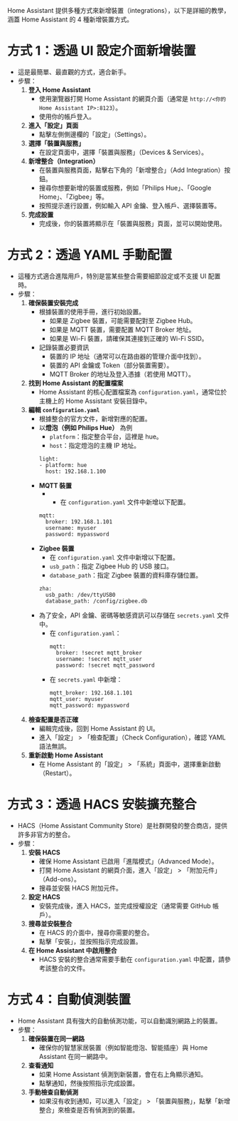 Home Assistant 提供多種方式來新增裝置（integrations），以下是詳細的教學，涵蓋 Home Assistant 的 4 種新增裝置方式。

# 方式 1：透過 UI 設定介面新增裝置
- 這是最簡單、最直觀的方式，適合新手。
- 步驟：
  1. **登入 Home Assistant**
     - 使用瀏覽器打開 Home Assistant 的網頁介面（通常是 `http://<你的 Home Assistant IP>:8123`）。
     - 使用你的帳戶登入。
  2. **進入「設定」頁面**
     - 點擊左側側邊欄的「設定」（Settings）。
  3. **選擇「裝置與服務」**
     - 在設定頁面中，選擇「裝置與服務」（Devices & Services）。
  4. **新增整合（Integration）**
     - 在裝置與服務頁面，點擊右下角的「新增整合」（Add Integration）按鈕。
     - 搜尋你想要新增的裝置或服務，例如「Philips Hue」、「Google Home」、「Zigbee」等。
     - 按照提示進行設置，例如輸入 API 金鑰、登入帳戶、選擇裝置等。
  5. **完成設置**
     - 完成後，你的裝置將顯示在「裝置與服務」頁面，並可以開始使用。

# 方式 2：透過 YAML 手動配置
- 這種方式適合進階用戶，特別是當某些整合需要細節設定或不支援 UI 配置時。
- 步驟：
  1. **確保裝置安裝完成**
     - 根據裝置的使用手冊，進行初始設置。
       - 如果是 Zigbee 裝置，可能需要配對至 Zigbee Hub。
       - 如果是 MQTT 裝置，需要配置 MQTT Broker 地址。
       - 如果是 Wi-Fi 裝置，請確保其連接到正確的 Wi-Fi SSID。
     - 記錄裝置必要資訊
       - 裝置的 IP 地址（通常可以在路由器的管理介面中找到）。
       - 裝置的 API 金鑰或 Token（部分裝置需要）。
       - MQTT Broker 的地址及登入憑據（若使用 MQTT）。
  3. **找到 Home Assistant 的配置檔案**
     - Home Assistant 的核心配置檔案為 `configuration.yaml`，通常位於主機上的 Home Assistant 安裝目錄中。
  4. **編輯 `configuration.yaml`**
     - 根據整合的官方文件，新增對應的配置。
     - 以**燈泡（例如 Philips Hue）** 為例
       - `platform`：指定整合平台，這裡是 hue。
       - `host`：指定燈泡的主機 IP 地址。
       ```
       light:
       - platform: hue
         host: 192.168.1.100  
       ```
     - **MQTT 裝置**
       - - 在 `configuration.yaml` 文件中新增以下配置。 
       ```
       mqtt:
         broker: 192.168.1.101
         username: myuser
         password: mypassword  
       ```
     - **Zigbee 裝置**
       - 在 `configuration.yaml` 文件中新增以下配置。
       - `usb_path`：指定 Zigbee Hub 的 USB 接口。
       - `database_path`：指定 Zigbee 裝置的資料庫存儲位置。
       ```
       zha:
         usb_path: /dev/ttyUSB0
         database_path: /config/zigbee.db  
       ```
     - 為了安全，API 金鑰、密碼等敏感資訊可以存儲在 `secrets.yaml` 文件中。
       - 在 `configuration.yaml`：
         ```
         mqtt:
           broker: !secret mqtt_broker
           username: !secret mqtt_user
           password: !secret mqtt_password  
         ```
       - 在 `secrets.yaml` 中新增：
         ```
         mqtt_broker: 192.168.1.101
         mqtt_user: myuser
         mqtt_password: mypassword  
         ```
  5. **檢查配置是否正確**
     - 編輯完成後，回到 Home Assistant 的 UI。
     - 進入「設定」 > 「檢查配置」（Check Configuration），確認 YAML 語法無誤。
  6. **重新啟動 Home Assistant**
     - 在 Home Assistant 的「設定」 > 「系統」頁面中，選擇重新啟動（Restart）。

# 方式 3：透過 HACS 安裝擴充整合
- HACS（Home Assistant Community Store）是社群開發的整合商店，提供許多非官方的整合。
- 步驟：
  1. **安裝 HACS**
     - 確保 Home Assistant 已啟用「進階模式」（Advanced Mode）。
     - 打開 Home Assistant 的網頁介面，進入「設定」 > 「附加元件」（Add-ons）。
     - 搜尋並安裝 HACS 附加元件。
  2. **設定 HACS**
     - 安裝完成後，進入 HACS，並完成授權設定（通常需要 GitHub 帳戶）。
  3. **搜尋並安裝整合**
     - 在 HACS 的介面中，搜尋你需要的整合。
     - 點擊「安裝」，並按照指示完成設置。
  4. **在 Home Assistant 中啟用整合**
     - HACS 安裝的整合通常需要手動在 `configuration.yaml` 中配置，請參考該整合的文件。

# 方式 4：自動偵測裝置
- Home Assistant 具有強大的自動偵測功能，可以自動識別網路上的裝置。
- 步驟：
  1. **確保裝置在同一網路**
     - 確保你的智慧家居裝置（例如智能燈泡、智能插座）與 Home Assistant 在同一網路中。
  2. **查看通知**
     - 如果 Home Assistant 偵測到新裝置，會在右上角顯示通知。
     - 點擊通知，然後按照指示完成設置。
  3. **手動檢查自動偵測**
     - 如果沒有收到通知，可以進入「設定」 > 「裝置與服務」，點擊「新增整合」來檢查是否有偵測到的裝置。
